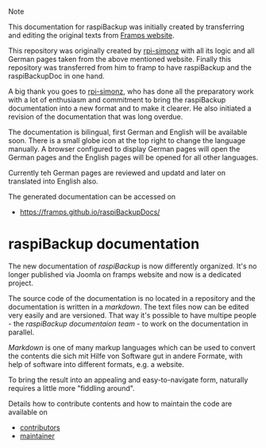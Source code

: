 <!-- Hinweis:
     Hier in der `README.md` und den anderen GitHub-Dateien wird *GitHub Flavored Markdown* verwendet.
     Siehe z.B. https://docs.github.com/de/get-started/writing-on-github/getting-started-with-writing-and-formatting-on-github/basic-writing-and-formatting-syntax
-->

> [!NOTE]
> This documentation for raspiBackup was initially created by transferring and editing the original texts from 
> [Framps website](https://linux-tips-and-tricks.de/de/raspibackup).
>
> This repository was originally created by [rpi-simonz](https://github.com/rpi-simonz) with all its logic and all German pages taken 
> from the above mentioned website. Finally this repository was transferred from him to framp to have raspiBackup and the raspiBackupDoc in one hand.
>
> A big thank you goes to [rpi-simonz](https://github.com/rpi-simonz), who has done all the preparatory work with a lot of enthusiasm
> and commitment to bring the raspiBackup documentation into a new format and to make it clearer. 
> He also initiated a revision of the documentation that was long overdue.
>
> The documentation is bilingual, first German and English will be available soon. There is a small globe icon at the top right to change the language manually.
> A browser configured to display German pages will open the German pages and the English pages will be opened for all other languages.
>
> Currently teh German pages are reviewed and updatd and later on translated into English also.
>
> The generated documentation can be accessed on 
>
>  - https://framps.github.io/raspiBackupDocs/


# raspiBackup documentation 

The new documentation of *raspiBackup* is now differently organized. It's no longer 
published via Joomla on framps website and now is a dedicated project.

The source code of the documentation is no located in a repository and the documentation
is written in a *markdown*. The text files now can be edited very easily and are versioned.
That way it's possible to have multipe people - the *raspiBackup documentaion team* - to work on the 
documentation in parallel.

*Markdown* is one of many markup languages which can be used to convert  the contents
die sich mit Hilfe von Software gut in andere Formate, 
with help of software into different formats, e.g. a website.

To bring the result into an appealing and easy-to-navigate form,
naturally requires a little more "fiddling around".

Details how to contribute contents and how to maintain the code are available on

  - [contributors](CONTRIBUTE.md)
  - [maintainer](MAINTAIN.md)
